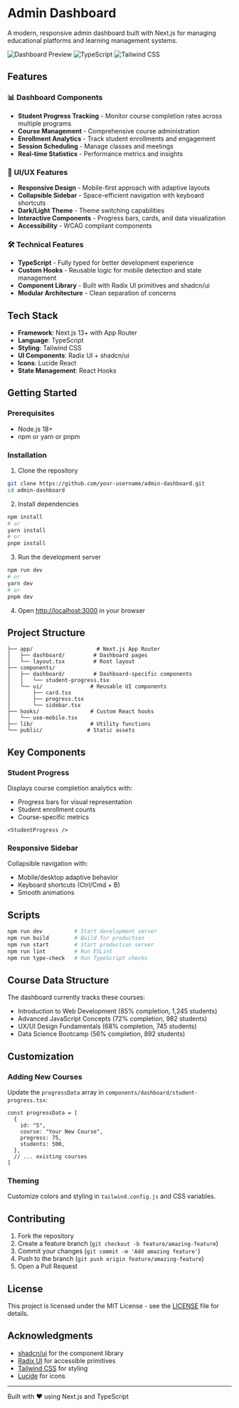 # Admin Dashboard

A modern, responsive admin dashboard built with Next.js for managing educational platforms and learning management systems.

![Dashboard Preview](https://img.shields.io/badge/Next.js-13+-black?style=for-the-badge&logo=next.js)
![TypeScript](https://img.shields.io/badge/TypeScript-007ACC?style=for-the-badge&logo=typescript&logoColor=white)
![Tailwind CSS](https://img.shields.io/badge/Tailwind_CSS-38B2AC?style=for-the-badge&logo=tailwind-css&logoColor=white)

## Features

### 📊 Dashboard Components
- **Student Progress Tracking** - Monitor course completion rates across multiple programs
- **Course Management** - Comprehensive course administration
- **Enrollment Analytics** - Track student enrollments and engagement
- **Session Scheduling** - Manage classes and meetings
- **Real-time Statistics** - Performance metrics and insights

### 🎨 UI/UX Features
- **Responsive Design** - Mobile-first approach with adaptive layouts
- **Collapsible Sidebar** - Space-efficient navigation with keyboard shortcuts
- **Dark/Light Theme** - Theme switching capabilities
- **Interactive Components** - Progress bars, cards, and data visualization
- **Accessibility** - WCAG compliant components

### 🛠 Technical Features
- **TypeScript** - Fully typed for better development experience
- **Custom Hooks** - Reusable logic for mobile detection and state management
- **Component Library** - Built with Radix UI primitives and shadcn/ui
- **Modular Architecture** - Clean separation of concerns

## Tech Stack

- **Framework**: Next.js 13+ with App Router
- **Language**: TypeScript
- **Styling**: Tailwind CSS
- **UI Components**: Radix UI + shadcn/ui
- **Icons**: Lucide React
- **State Management**: React Hooks

## Getting Started

### Prerequisites
- Node.js 18+ 
- npm or yarn or pnpm

### Installation

1. Clone the repository
```bash
git clone https://github.com/your-username/admin-dashboard.git
cd admin-dashboard
```

2. Install dependencies
```bash
npm install
# or
yarn install
# or
pnpm install
```

3. Run the development server
```bash
npm run dev
# or
yarn dev
# or
pnpm dev
```

4. Open [http://localhost:3000](http://localhost:3000) in your browser

## Project Structure

```
├── app/                    # Next.js App Router
│   ├── dashboard/         # Dashboard pages
│   └── layout.tsx         # Root layout
├── components/
│   ├── dashboard/         # Dashboard-specific components
│   │   └── student-progress.tsx
│   └── ui/               # Reusable UI components
│       ├── card.tsx
│       ├── progress.tsx
│       └── sidebar.tsx
├── hooks/                # Custom React hooks
│   └── use-mobile.tsx
├── lib/                  # Utility functions
└── public/              # Static assets
```

## Key Components

### Student Progress
Displays course completion analytics with:
- Progress bars for visual representation
- Student enrollment counts
- Course-specific metrics

```tsx
<StudentProgress />
```

### Responsive Sidebar
Collapsible navigation with:
- Mobile/desktop adaptive behavior
- Keyboard shortcuts (Ctrl/Cmd + B)
- Smooth animations

## Scripts

```bash
npm run dev          # Start development server
npm run build        # Build for production
npm run start        # Start production server
npm run lint         # Run ESLint
npm run type-check   # Run TypeScript checks
```

## Course Data Structure

The dashboard currently tracks these courses:
- Introduction to Web Development (85% completion, 1,245 students)
- Advanced JavaScript Concepts (72% completion, 982 students)
- UX/UI Design Fundamentals (68% completion, 745 students)
- Data Science Bootcamp (56% completion, 892 students)

## Customization

### Adding New Courses
Update the `progressData` array in `components/dashboard/student-progress.tsx`:

```tsx
const progressData = [
  {
    id: "5",
    course: "Your New Course",
    progress: 75,
    students: 500,
  },
  // ... existing courses
]
```

### Theming
Customize colors and styling in `tailwind.config.js` and CSS variables.

## Contributing

1. Fork the repository
2. Create a feature branch (`git checkout -b feature/amazing-feature`)
3. Commit your changes (`git commit -m 'Add amazing feature'`)
4. Push to the branch (`git push origin feature/amazing-feature`)
5. Open a Pull Request

## License

This project is licensed under the MIT License - see the [LICENSE](LICENSE) file for details.

## Acknowledgments

- [shadcn/ui](https://ui.shadcn.com/) for the component library
- [Radix UI](https://www.radix-ui.com/) for accessible primitives
- [Tailwind CSS](https://tailwindcss.com/) for styling
- [Lucide](https://lucide.dev/) for icons

---

Built with ❤️ using Next.js and TypeScript
